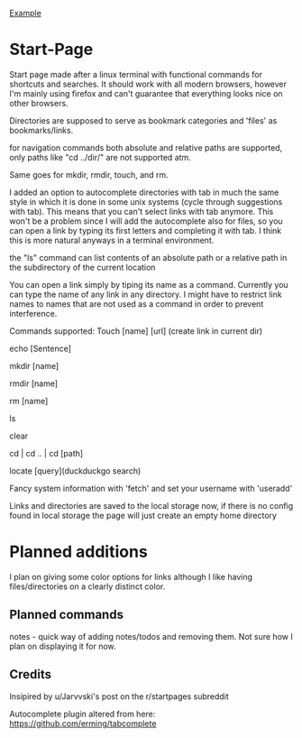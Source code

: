 [Example]( https://imgur.com/gallery/HdDM3RS)

# Start-Page
Start page made after a linux terminal with functional commands for shortcuts and searches.
It should work with all modern browsers, however I'm mainly using firefox and can't guarantee that everything
looks nice on other browsers.

Directories are supposed to serve as bookmark categories and 'files' as bookmarks/links.

for navigation commands both absolute and relative paths are supported, only paths like
"cd ../dir/" are not supported atm.

Same goes for mkdir, rmdir, touch, and rm.

I added an option to autocomplete directories with tab in much the same style in which it is done in some unix systems (cycle through suggestions with tab). This means that you can't select links with tab anymore. This won't be a problem since I will add the autocomplete also for files, so you can open a link by typing its first letters and completing it with tab. I think this is more natural anyways in a terminal environment.

the "ls" command can list contents of an absolute path or a relative path in the subdirectory of the current location

You can open a link simply by tiping its name as a command. Currently you can type the name of any link in any directory. I might have to restrict link names to names that are not used as a command in order to prevent interference.

Commands supported:
Touch [name] [url] (create link in current dir)

echo [Sentence]

mkdir [name]

rmdir [name]

rm [name]

ls

clear

cd | cd .. | cd [path]

locate [query](duckduckgo search)

Fancy system information with 'fetch' and set your username with 'useradd'

Links and directories are saved to the local storage now, if there is no config found
in local storage the page will just create an empty home directory

# Planned additions

I plan on giving some color options for links although I like having files/directories on a clearly distinct color.


## Planned commands
notes - quick way of adding notes/todos and removing them. Not sure how I plan on displaying it for now.




## Credits

Insipired by u/Jarvvski's post on the r/startpages subreddit

Autocomplete plugin altered from here: https://github.com/erming/tabcomplete
